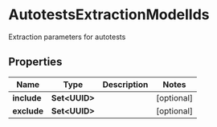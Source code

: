 

# AutotestsExtractionModelIds

Extraction parameters for autotests

## Properties

| Name | Type | Description | Notes |
|------------ | ------------- | ------------- | -------------|
|**include** | **Set&lt;UUID&gt;** |  |  [optional] |
|**exclude** | **Set&lt;UUID&gt;** |  |  [optional] |




